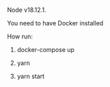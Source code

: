 Node v18.12.1.

You need to have Docker installed

How run:

1. docker-compose up

2. yarn

3. yarn start